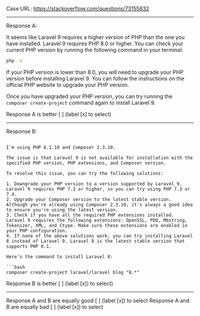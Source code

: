 Case URL: https://stackoverflow.com/questions/73155832

------
Response A:

It seems like Laravel 9 requires a higher version of PHP than the one you have installed. Laravel 9 requires PHP 8.0 or higher. You can check your current PHP version by running the following command in your terminal:

```bash
php -v
```

If your PHP version is lower than 8.0, you will need to upgrade your PHP version before installing Laravel 9. You can follow the instructions on the official PHP website to upgrade your PHP version.

Once you have upgraded your PHP version, you can try running the `composer create-project` command again to install Laravel 9.

Response A is better [ ] (label [x] to select)

-------
Response B:


```

I'm using PHP 8.1.10 and Composer 2.3.10.

The issue is that Laravel 9 is not available for installation with the specified PHP version, PHP extensions, and Composer version.

To resolve this issue, you can try the following solutions:

1. Downgrade your PHP version to a version supported by Laravel 9. Laravel 9 requires PHP 7.3 or higher, so you can try using PHP 7.3 or 7.4.
2. Upgrade your Composer version to the latest stable version. Although you're already using Composer 2.3.10, it's always a good idea to ensure you're using the latest version.
3. Check if you have all the required PHP extensions installed. Laravel 9 requires the following extensions: OpenSSL, PDO, Mbstring, Tokenizer, XML, and Ctype. Make sure these extensions are enabled in your PHP configuration.
4. If none of the above solutions work, you can try installing Laravel 8 instead of Laravel 9. Laravel 8 is the latest stable version that supports PHP 8.1.

Here's the command to install Laravel 8:

```bash
composer create-project laravel/laravel blog "8.*"
```

Response B is better [ ] (label [x]) to select)

-------

Response A and B are equally good [ ] (label [x]) to select
Response A and B are equally bad [ ] (label [x]) to select
